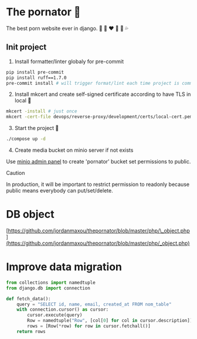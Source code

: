 # The pornator :eggplant:

The best porn website ever in django. :underage: :woman: :heart: :massage: :kiss: :sweat_drops:

## Init project

1. Install formatter/linter globaly for pre-commit

```bash
pip install pre-commit
pip install ruff==1.7.0
pre-commit install # will trigger format/lint each time project is commit
```

2. Install mkcert and create self-signed certificate according to have TLS in local :key:

```bash
mkcert -install # just once
mkcert -cert-file devops/reverse-proxy/development/certs/local-cert.pem -key-file devops/reverse-proxy/development/certs/local-key.pem "docker.localhost" "*.docker.localhost"
```

3. Start the project :rocket:

```bash
./compose up -d
```

4. Create media bucket on minio server if not exists

Use [minio admin panel](https://minio-admin.pornator.localhost) to create 'pornator' bucket set permissions to public.

> [!CAUTION]
> In production, it will be important to restrict permission to readonly because public means everybody can put/set/delete.

# DB object

[https://github.com/jordanmaxou/thepornator/blob/master/php/\_object.php](https://github.com/jordanmaxou/thepornator/blob/master/php/_object.php)

# Improve data migration

```python
from collections import namedtuple
from django.db import connection

def fetch_data():
    query = "SELECT id, name, email, created_at FROM nom_table"
    with connection.cursor() as cursor:
        cursor.execute(query)
        Row = namedtuple("Row", [col[0] for col in cursor.description])
        rows = [Row(*row) for row in cursor.fetchall()]
    return rows

```
